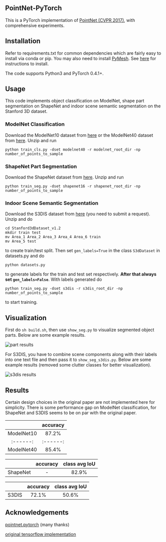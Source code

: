 ## PointNet-PyTorch

This is a PyTorch implementation of [PointNet (CVPR 2017)](https://arxiv.org/abs/1612.00593 "PointNet"), with comprehensive experiments.

## Installation

Refer to requirements.txt for common dependencies which are fairly easy to install via conda or pip. You may also need to install [PyMesh](https://github.com/PyMesh/PyMesh "PyMesh"). See [here](https://github.com/PyMesh/PyMesh#Build) for instructions to install.

The code supports Python3 and PyTorch 0.4.1+.

## Usage

This code implements object classification on ModelNet, shape part segmentation on ShapeNet and indoor scene semantic segmentation on the Stanford 3D dataset.

### ModelNet Classification

Download the ModelNet10 dataset from [here](http://3dvision.princeton.edu/projects/2014/3DShapeNets/ModelNet10.zip) or the ModelNet40 dataset from [here](https://lmb.informatik.uni-freiburg.de/resources/datasets/ORION/modelnet40_manually_aligned.tar). Unzip and run 
```
python train_cls.py -dset modelnet40 -r modelnet_root_dir -np number_of_points_to_sample
```

### ShapeNet Part Segmentation

Download the ShapeNet dataset from [here](https://shapenet.cs.stanford.edu/ericyi/shapenetcore_partanno_segmentation_benchmark_v0.zip). Unzip and run
```
python train_seg.py -dset shapenet16 -r shapenet_root_dir -np number_of_points_to_sample
```

### Indoor Scene Semantic Segmentation

Download the S3DIS dataset from [here](http://buildingparser.stanford.edu/dataset.html#Download) (you need to submit a request). Unzip and do
```
cd Stanford3dDataset_v1.2
mkdir train test
mv Area_1 Area_2 Area_3 Area_4 Area_6 train
mv Area_5 test
```
to create train/test split. Then set ```gen_labels=True``` in the class ```S3dDataset``` in datasets.py and do
```
python datasets.py
``` 
to generate labels for the train and test set respectively. __After that always set ```gen_labels=False```__. With labels generated do
```
python train_seg.py -dset s3dis -r s3dis_root_dir -np number_of_points_to_sample
```
to start training.

## Visualization

First do ```sh build.sh```, then use ```show_seg.py``` to visualize segmented object parts. Below are some example results.

![](https://i.ibb.co/Vppscz6/part.png "part results")

For S3DIS, you have to combine scene components along with their labels into one text file and then pass it to ```show_seg_s3dis.py```. Below are some example results (removed some clutter classes for better visualization).

![](https://i.ibb.co/tYHszTC/s3dis.png "s3dis results")

## Results

Certain design choices in the original paper are not implemented here for simplicity. There is some performance gap on ModelNet classification, for ShapeNet and S3DIS seems to be on par with the original paper.

| | accuracy| 
| :------: | :------: |
| ModelNet10 | 87.2% |
| :------: | :------: |
| ModelNet40 | 85.4% |

| | accuracy | class avg IoU
| :------: | :------: | :------: |
| ShapeNet | - | 82.9%|

| | accuracy | class avg IoU|
| :------: | :------: | :------: |
| S3DIS | 72.1% | 50.6% |

## Acknowledgements

[pointnet.pytorch](https://github.com/fxia22/pointnet.pytorch) (many thanks)

[original tensorflow implementation](https://github.com/charlesq34/pointnet)


